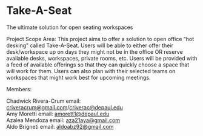 # Take-A-Seat
The ultimate solution for open seating workspaces

Project Scope Area: 
This project aims to offer a solution to open office “hot desking” called Take-A-Seat.  Users will be able to either offer their desk/workspace up on days they might not be in the office OR reserve available desks, workspaces, private rooms, etc. Users will be provided with a feed of available offerings so that they can quickly choose a space that will work for them. Users can also plan with their selected teams on workspaces that might work best for upcoming meetings.

Members:

Chadwick Rivera-Crum email: criveracrum@gmail.com/criverac@depaul.edu  
Amy Moretti  email: amorett1@depaul.edu   
Azalea Mendoza email: aza21aya@gmail.com   
Aldo Brigneti email: aldoabz92@gmail.com

